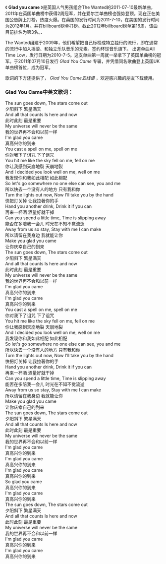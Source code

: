 

《 **Glad you came** 》是英国人气男孩组合The
Wanted的2011-07-10最新单曲，2011年在英国单曲榜中获得2周冠军，并在爱尔兰单曲榜也强势登顶。现在正在美国公告牌上打榜，热度火爆。在英国的发行时间为2011-7-10，在美国的发行时间为2012年1月。并在billboard榜单打榜。截止2012年billboard榜单第16周，该曲目前排名为第3名。、

The Wanted组建于2009年，他们希望把自己标榜成特立独行的流行，即在通常的流行中加入摇滚、和独立乐队音乐的元素。签约环球音乐旗下。 出道单曲All
Time Low，发行日期为2010-7-5。这支单曲第一周就一举拿下了英国单曲榜的冠军。于2011年07月10日发行 _Glad You Came_
专辑，并凭借同名歌曲登上英国UK单曲榜首位，成为冠军。

歌词的下方还提供了， _Glad You Came五线谱_ ，欢迎感兴趣的朋友下载使用。

### Glad You Came中英文歌词：

The sun goes down, The stars come out  
夕阳斜下 繁星满天  
And all that counts Is here and now  
此时此刻 最是重要  
My universe will never be the same  
我的世界再不会和以前一样  
I'm glad you came  
真高兴你的到来  
You cast a spell on me, spell on me  
你对我下了诅咒 下了诅咒  
You hit me like the sky fell on me, fell on me  
你让我感到天崩地裂 天崩地裂  
And I decided you look well on me, well on me  
我发现你和我如此相配 如此相配  
So let's go somewhere no one else can see, you and me  
所以快去一个没有人的地方 只有我和你  
Turn the lights out now, Now I'll take you by the hand  
快把灯关掉 让我拉著你的手  
Hand you another drink, Drink it if you can  
再来一杯酒 酒量好就干掉  
Can you spend a little time, Time is slipping away  
能否在多陪我一会儿 时光在不知不觉流逝  
Away from us so stay, Stay with me I can make  
所以请留在我身边 我就能让你  
Make you glad you came  
让你庆幸自己的到来  
The sun goes down, The stars come out  
夕阳斜下 繁星满天  
And all that counts Is here and now  
此时此刻 最是重要  
My universe will never be the same  
我的世界再不会和以前一样  
I'm glad you came  
真高兴你的到来  
I'm glad you came  
真高兴你的到来  
You cast a spell on me, spell on me  
你对我下了诅咒 下了诅咒  
You hit me like the sky fell on me, fell on me  
你让我感到天崩地裂 天崩地裂  
And I decided you look well on me, well on me  
我发现你和我如此相配 如此相配  
So let's go somewhere no one else can see, you and me  
所以快去一个没有人的地方 只有我和你  
Turn the lights out now, Now I'll take you by the hand  
快把灯关掉 让我拉著你的手  
Hand you another drink, Drink it if you can  
再来一杯酒 酒量好就干掉  
Can you spend a little time, Time is slipping away  
能否在多陪我一会儿 时光在不知不觉流逝  
Away from us so stay, Stay with me I can make  
所以请留在我身边 我就能让你  
Make you glad you came  
让你庆幸自己的到来  
The sun goes down, The stars come out  
夕阳斜下 繁星满天  
And all that counts Is here and now  
此时此刻 最是重要  
My universe will never be the same  
我的世界再不会和以前一样  
I'm glad you came  
真高兴你的到来  
I'm glad you came  
真高兴你的到来  
I'm glad you came  
真高兴你的到来  
So glad you came  
真高兴你的到来  
I'm glad you came  
真高兴你的到来  
The sun goes down, The stars come out  
夕阳斜下 繁星满天  
And all that counts Is here and now  
此时此刻 最是重要  
My universe will never be the same  
我的世界再不会和以前一样  
I'm glad you came  
真高兴你的到来  
I'm glad you came  
真高兴你的到来

